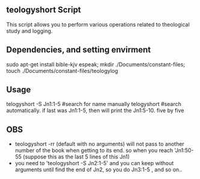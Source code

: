 ## teologyshort Script
This script allows you to perform various operations related to theological study and logging.

## Dependencies, and setting envirment 
  sudo apt-get install bible-kjv espeak; mkdir ./Documents/constant-files; touch ./Documents/constant-files/teologylog

## Usage
  telogyshort -S Jn1:1-5        #search for name manually
  telogyshort                   #search automatically. if last was Jn1:1-5, then will print the Jn1:5-10. five by five
  
## OBS
- teologyshort -rr (default with no arguments) will not pass to another number of the book when getting to its end. so when you reach 'Jn1:50-55 (suppose this as the last 5 lines of this Jn1)
- you need to 'teologyshort -S Jn2:1-5' and you can keep without arguments until find the end of Jn2, so you do Jn3:1-5 , and so on..
